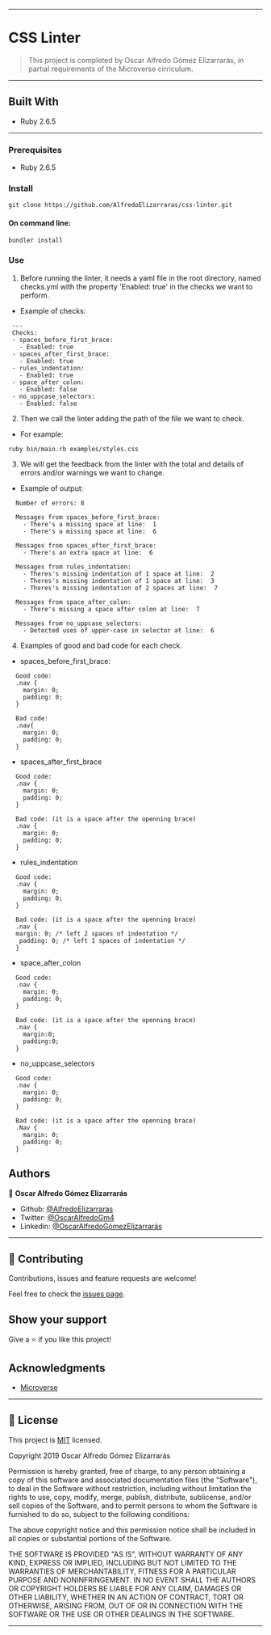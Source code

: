 
---

# CSS Linter

> This project is completed by Oscar Alfredo Gómez Elizarrarás, in partial requirements of the Microverse cirriculum. 

---

## Built With

- Ruby 2.6.5

---

### Prerequisites

- Ruby 2.6.5

### Install

`git clone https://github.com/AlfredoElizarraras/css-linter.git`

#### On command line:
`bundler install`

### Use

1. Before running the linter, it needs a yaml file in the root directory, named checks.yml with the property 'Enabled: true' in the checks we want to perform.
 - Example of checks:
 ```
  --- 
  Checks:
  - spaces_before_first_brace:
    - Enabled: true
  - spaces_after_first_brace:
    - Enabled: true
  - rules_indentation:
    - Enabled: true
  - space_after_colon:
    - Enabled: false
  - no_uppcase_selectors:
    - Enabled: false
 ```
2. Then we call the linter adding the path of the file we want to check.
  - For example:
  ```
  ruby bin/main.rb examples/styles.css
  ```
3. We will get the feedback from the linter with the total and details of errors and/or warnings we want to change.
  - Example of output:
  ```
    Number of errors: 8

    Messages from spaces_before_first_brace:
      - There's a missing space at line:  1
      - There's a missing space at line:  6

    Messages from spaces_after_first_brace:
      - There's an extra space at line:  6

    Messages from rules_indentation:
      - Theres's missing indentation of 1 space at line:  2
      - Theres's missing indentation of 1 space at line:  3
      - Theres's missing indentation of 2 spaces at line:  7

    Messages from space_after_colon:
      - There's missing a space after colon at line:  7

    Messages from no_uppcase_selectors:
      - Detected uses of upper-case in selector at line:  6

  ```

4. Examples of good and bad code for each check.
  - spaces_before_first_brace:
  ```
    Good code:
    .nav {
      margin: 0;
      padding: 0;
    }

    Bad code:
    .nav{
      margin: 0;
      padding: 0;
    }
  ```
  - spaces_after_first_brace
  ```
    Good code:
    .nav {
      margin: 0;
      padding: 0;
    }

    Bad code: (it is a space after the openning brace)
    .nav { 
      margin: 0;
      padding: 0;
    }
  ```
  - rules_indentation
  ```
    Good code:
    .nav {
      margin: 0;
      padding: 0;
    }

    Bad code: (it is a space after the openning brace)
    .nav { 
    margin: 0; /* left 2 spaces of indentation */
     padding: 0; /* left 1 spaces of indentation */
    }
  ```
  - space_after_colon
  ```
    Good code:
    .nav {
      margin: 0;
      padding: 0;
    }

    Bad code: (it is a space after the openning brace)
    .nav { 
      margin:0; 
      padding:0; 
    }
  ```
  - no_uppcase_selectors
  ```
    Good code:
    .nav {
      margin: 0;
      padding: 0;
    }

    Bad code: (it is a space after the openning brace)
    .Nav { 
      margin: 0; 
      padding: 0; 
    }
  ```


## Authors

👤 **Oscar Alfredo Gómez Elizarrarás**

- Github: [@AlfredoElizarraras](https://github.com/AlfredoElizarraras)
- Twitter: [@OscarAlfredoGm4](https://twitter.com/OscarAlfredoGm4)
- Linkedin: [@OscarAlfredoGómezElizarrarás](https://mx.linkedin.com/in/oscar-alfredo-gomez-elizarraras)

---

## 🤝 Contributing

Contributions, issues and feature requests are welcome!

Feel free to check the [issues page](https://github.com/AlfredoElizarraras/css-linter/issues).

## Show your support

Give a ⭐️ if you like this project!

## Acknowledgments

- [Microverse](https://microverse.org)

---

## 📝 License

This project is [MIT](https://github.com/AlfredoElizarraras/css-linter/blob/develop/LICENSE) licensed.

Copyright 2019 Oscar Alfredo Gómez Elizarrarás

Permission is hereby granted, free of charge, to any person obtaining a copy of this software and associated documentation files (the "Software"), to deal in the Software without restriction, including without limitation the rights to use, copy, modify, merge, publish, distribute, sublicense, and/or sell copies of the Software, and to permit persons to whom the Software is furnished to do so, subject to the following conditions:

The above copyright notice and this permission notice shall be included in all copies or substantial portions of the Software.

THE SOFTWARE IS PROVIDED "AS IS", WITHOUT WARRANTY OF ANY KIND, EXPRESS OR IMPLIED, INCLUDING BUT NOT LIMITED TO THE WARRANTIES OF MERCHANTABILITY, FITNESS FOR A PARTICULAR PURPOSE AND NONINFRINGEMENT. IN NO EVENT SHALL THE AUTHORS OR COPYRIGHT HOLDERS BE LIABLE FOR ANY CLAIM, DAMAGES OR OTHER LIABILITY, WHETHER IN AN ACTION OF CONTRACT, TORT OR OTHERWISE, ARISING FROM, OUT OF OR IN CONNECTION WITH THE SOFTWARE OR THE USE OR OTHER DEALINGS IN THE SOFTWARE.

---
